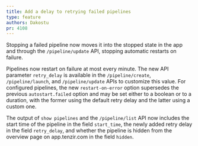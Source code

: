 ```yaml
---
title: Add a delay to retrying failed pipelines
type: feature
authors: Dakostu
pr: 4108
---
```


Stopping a failed pipeline now moves it into the stopped state in the app and
through the `/pipeline/update` API, stopping automatic restarts on failure.

Pipelines now restart on failure at most every minute. The new API parameter
`retry_delay` is available in the `/pipeline/create`, `/pipeline/launch`, and
`/pipeline/update` APIs to customize this value. For configured pipelines, the
new `restart-on-error` option supersedes the previous `autostart.failed` option
and may be set either to a boolean or to a duration, with the former using the
default retry delay and the latter using a custom one.

The output of `show pipelines` and the `/pipeline/list` API now includes the
start time of the pipeline in the field `start_time`, the newly added retry
delay in the field `retry_delay`, and whether the pipeline is hidden from the
overview page on app.tenzir.com in the field `hidden`.
